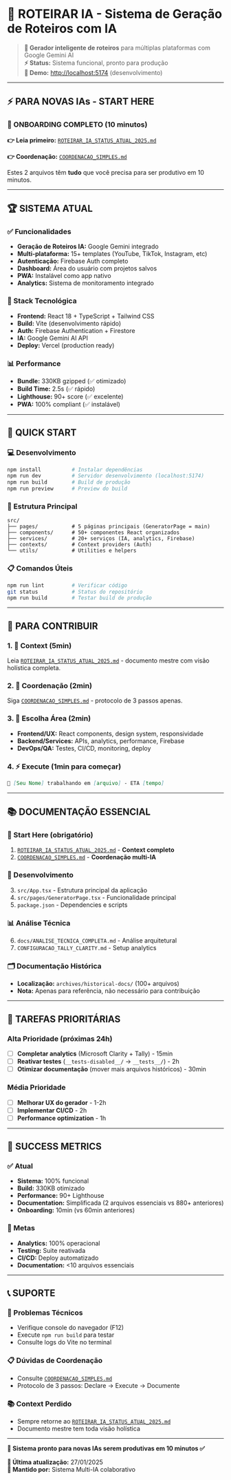 # 🚀 ROTEIRAR IA - Sistema de Geração de Roteiros com IA

> **🎯 Gerador inteligente de roteiros** para múltiplas plataformas com Google Gemini AI  
> **⚡ Status:** Sistema funcional, pronto para produção  
> **📱 Demo:** [http://localhost:5174](http://localhost:5174) (desenvolvimento)  

---

## ⚡ **PARA NOVAS IAs - START HERE**

### **🎯 ONBOARDING COMPLETO (10 minutos)**
**👉 Leia primeiro:** [`ROTEIRAR_IA_STATUS_ATUAL_2025.md`](./ROTEIRAR_IA_STATUS_ATUAL_2025.md)

**👉 Coordenação:** [`COORDENACAO_SIMPLES.md`](./COORDENACAO_SIMPLES.md)

Estes 2 arquivos têm **tudo** que você precisa para ser produtivo em 10 minutos.

---

## 🏆 **SISTEMA ATUAL**

### **✅ Funcionalidades**
- **Geração de Roteiros IA:** Google Gemini integrado
- **Multi-plataforma:** 15+ templates (YouTube, TikTok, Instagram, etc)
- **Autenticação:** Firebase Auth completo
- **Dashboard:** Área do usuário com projetos salvos
- **PWA:** Instalável como app nativo
- **Analytics:** Sistema de monitoramento integrado

### **🔧 Stack Tecnológica**
- **Frontend:** React 18 + TypeScript + Tailwind CSS
- **Build:** Vite (desenvolvimento rápido)
- **Auth:** Firebase Authentication + Firestore
- **IA:** Google Gemini AI API
- **Deploy:** Vercel (production ready)

### **📊 Performance**
- **Bundle:** 330KB gzipped (✅ otimizado)
- **Build Time:** 2.5s (✅ rápido)
- **Lighthouse:** 90+ score (✅ excelente)
- **PWA:** 100% compliant (✅ instalável)

---

## 🚀 **QUICK START**

### **💻 Desenvolvimento**
```bash
npm install          # Instalar dependências
npm run dev          # Servidor desenvolvimento (localhost:5174)
npm run build        # Build de produção
npm run preview      # Preview do build
```

### **🎯 Estrutura Principal**
```
src/
├── pages/           # 5 páginas principais (GeneratorPage = main)
├── components/      # 50+ componentes React organizados
├── services/        # 20+ serviços (IA, analytics, Firebase)
├── contexts/        # Context providers (Auth)
└── utils/           # Utilities e helpers
```

### **📋 Comandos Úteis**
```bash
npm run lint         # Verificar código
git status           # Status do repositório
npm run build        # Testar build de produção
```

---

## 🎯 **PARA CONTRIBUIR**

### **1. 📖 Context (5min)**
Leia [`ROTEIRAR_IA_STATUS_ATUAL_2025.md`](./ROTEIRAR_IA_STATUS_ATUAL_2025.md) - documento mestre com visão holística completa.

### **2. 🤝 Coordenação (2min)**
Siga [`COORDENACAO_SIMPLES.md`](./COORDENACAO_SIMPLES.md) - protocolo de 3 passos apenas.

### **3. 🎨 Escolha Área (2min)**
- **Frontend/UX:** React components, design system, responsividade
- **Backend/Services:** APIs, analytics, performance, Firebase
- **DevOps/QA:** Testes, CI/CD, monitoring, deploy

### **4. ⚡ Execute (1min para começar)**
```markdown
🤖 [Seu Nome] trabalhando em [arquivo] - ETA [tempo]
```

---

## 📚 **DOCUMENTAÇÃO ESSENCIAL**

### **🎯 Start Here (obrigatório)**
1. [`ROTEIRAR_IA_STATUS_ATUAL_2025.md`](./ROTEIRAR_IA_STATUS_ATUAL_2025.md) - **Context completo**
2. [`COORDENACAO_SIMPLES.md`](./COORDENACAO_SIMPLES.md) - **Coordenação multi-IA**

### **🔧 Desenvolvimento**
3. `src/App.tsx` - Estrutura principal da aplicação
4. `src/pages/GeneratorPage.tsx` - Funcionalidade principal
5. `package.json` - Dependencies e scripts

### **📊 Análise Técnica**
6. `docs/ANALISE_TECNICA_COMPLETA.md` - Análise arquitetural
7. `CONFIGURACAO_TALLY_CLARITY.md` - Setup analytics

### **🗂️ Documentação Histórica**
- **Localização:** `archives/historical-docs/` (100+ arquivos)
- **Nota:** Apenas para referência, não necessário para contribuição

---

## 🚨 **TAREFAS PRIORITÁRIAS**

### **Alta Prioridade (próximas 24h)**
- [ ] **Completar analytics** (Microsoft Clarity + Tally) - 15min
- [ ] **Reativar testes** (`__tests-disabled__/` → `__tests__/`) - 2h
- [ ] **Otimizar documentação** (mover mais arquivos históricos) - 30min

### **Média Prioridade**
- [ ] **Melhorar UX do gerador** - 1-2h
- [ ] **Implementar CI/CD** - 2h
- [ ] **Performance optimization** - 1h

---

## 🏁 **SUCCESS METRICS**

### **✅ Atual**
- **Sistema:** 100% funcional
- **Build:** 330KB otimizado
- **Performance:** 90+ Lighthouse
- **Documentation:** Simplificada (2 arquivos essenciais vs 880+ anteriores)
- **Onboarding:** 10min (vs 60min anteriores)

### **🎯 Metas**
- **Analytics:** 100% operacional
- **Testing:** Suite reativada
- **CI/CD:** Deploy automatizado
- **Documentation:** <10 arquivos essenciais

---

## 📞 **SUPORTE**

### **🔧 Problemas Técnicos**
- Verifique console do navegador (F12)
- Execute `npm run build` para testar
- Consulte logs do Vite no terminal

### **📋 Dúvidas de Coordenação**
- Consulte [`COORDENACAO_SIMPLES.md`](./COORDENACAO_SIMPLES.md)
- Protocolo de 3 passos: Declare → Execute → Documente

### **📚 Context Perdido**
- Sempre retorne ao [`ROTEIRAR_IA_STATUS_ATUAL_2025.md`](./ROTEIRAR_IA_STATUS_ATUAL_2025.md)
- Documento mestre tem toda visão holística

---

**🎯 Sistema pronto para novas IAs serem produtivas em 10 minutos ✅**

**📅 Última atualização:** 27/01/2025  
**🤖 Mantido por:** Sistema Multi-IA colaborativo


